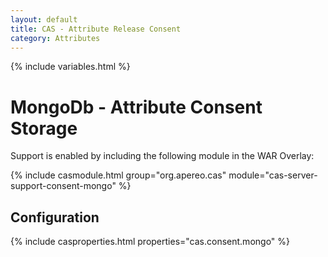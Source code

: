 ```yaml
---
layout: default
title: CAS - Attribute Release Consent
category: Attributes
---
```


{% include variables.html %}

# MongoDb - Attribute Consent Storage

Support is enabled by including the following module in the WAR Overlay:

{% include casmodule.html group="org.apereo.cas" module="cas-server-support-consent-mongo" %}

## Configuration

{% include casproperties.html properties="cas.consent.mongo" %}
